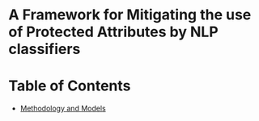 # A Framework for Mitigating the use of Protected Attributes by NLP classifiers



# Table of Contents
- [Methodology and Models](#methodology-and-models)